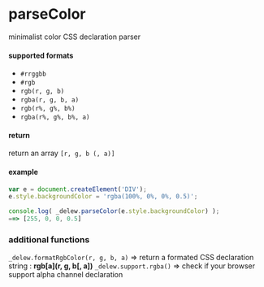 # parseColor
minimalist color CSS declaration parser

#### supported formats
* `#rrggbb`
* `#rgb`
* `rgb(r, g, b)`
* `rgba(r, g, b, a)`
* `rgb(r%, g%, b%)`
* `rgba(r%, g%, b%, a)`

#### return
return an array `[r, g, b (, a)]`

#### example
```js
var e = document.createElement('DIV');
e.style.backgroundColor = 'rgba(100%, 0%, 0%, 0.5)';

console.log( _delew.parseColor(e.style.backgroundColor) );
==> [255, 0, 0, 0.5]
```

### additional functions
`_delew.formatRgbColor(r, g, b, a)` => return a formated CSS declaration string : **rgb[a](r, g, b[, a])**
`_delew.support.rgba()` => check if your browser support alpha channel declaration
